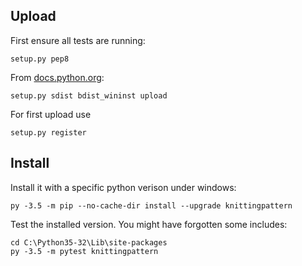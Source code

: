Upload
------

First ensure all tests are running:

    setup.py pep8

From [docs.python.org](https://docs.python.org/3.1/distutils/uploading.html):

    setup.py sdist bdist_wininst upload

For first upload use

    setup.py register

Install
-------

Install it with a specific python verison under windows:

    py -3.5 -m pip --no-cache-dir install --upgrade knittingpattern

Test the installed version. You might have forgotten some includes:

    cd C:\Python35-32\Lib\site-packages
    py -3.5 -m pytest knittingpattern